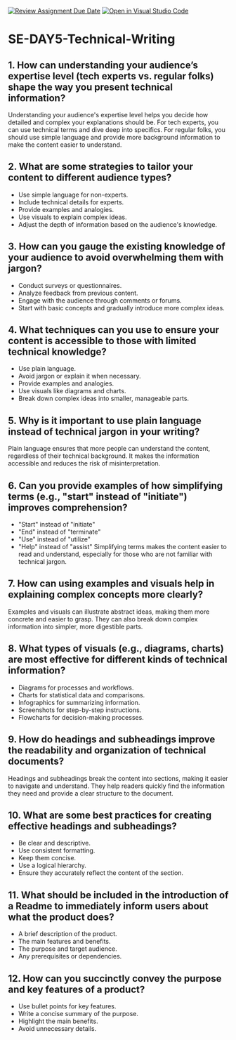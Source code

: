 [![Review Assignment Due Date](https://classroom.github.com/assets/deadline-readme-button-22041afd0340ce965d47ae6ef1cefeee28c7c493a6346c4f15d667ab976d596c.svg)](https://classroom.github.com/a/zsAR-pyY)
[![Open in Visual Studio Code](https://classroom.github.com/assets/open-in-vscode-2e0aaae1b6195c2367325f4f02e2d04e9abb55f0b24a779b69b11b9e10269abc.svg)](https://classroom.github.com/online_ide?assignment_repo_id=18631814&assignment_repo_type=AssignmentRepo)
# SE-DAY5-Technical-Writing

## 1. How can understanding your audience’s expertise level (tech experts vs. regular folks) shape the way you present technical information?
Understanding your audience's expertise level helps you decide how detailed and complex your explanations should be. For tech experts, you can use technical terms and dive deep into specifics. For regular folks, you should use simple language and provide more background information to make the content easier to understand.

## 2. What are some strategies to tailor your content to different audience types?
- Use simple language for non-experts.
- Include technical details for experts.
- Provide examples and analogies.
- Use visuals to explain complex ideas.
- Adjust the depth of information based on the audience's knowledge.

## 3. How can you gauge the existing knowledge of your audience to avoid overwhelming them with jargon?
- Conduct surveys or questionnaires.
- Analyze feedback from previous content.
- Engage with the audience through comments or forums.
- Start with basic concepts and gradually introduce more complex ideas.

## 4. What techniques can you use to ensure your content is accessible to those with limited technical knowledge?
- Use plain language.
- Avoid jargon or explain it when necessary.
- Provide examples and analogies.
- Use visuals like diagrams and charts.
- Break down complex ideas into smaller, manageable parts.

## 5. Why is it important to use plain language instead of technical jargon in your writing?
Plain language ensures that more people can understand the content, regardless of their technical background. It makes the information accessible and reduces the risk of misinterpretation.

## 6. Can you provide examples of how simplifying terms (e.g., "start" instead of "initiate") improves comprehension?
- "Start" instead of "initiate"
- "End" instead of "terminate"
- "Use" instead of "utilize"
- "Help" instead of "assist"
Simplifying terms makes the content easier to read and understand, especially for those who are not familiar with technical jargon.

## 7. How can using examples and visuals help in explaining complex concepts more clearly?
Examples and visuals can illustrate abstract ideas, making them more concrete and easier to grasp. They can also break down complex information into simpler, more digestible parts.

## 8. What types of visuals (e.g., diagrams, charts) are most effective for different kinds of technical information?
- Diagrams for processes and workflows.
- Charts for statistical data and comparisons.
- Infographics for summarizing information.
- Screenshots for step-by-step instructions.
- Flowcharts for decision-making processes.

## 9. How do headings and subheadings improve the readability and organization of technical documents?
Headings and subheadings break the content into sections, making it easier to navigate and understand. They help readers quickly find the information they need and provide a clear structure to the document.

## 10. What are some best practices for creating effective headings and subheadings?
- Be clear and descriptive.
- Use consistent formatting.
- Keep them concise.
- Use a logical hierarchy.
- Ensure they accurately reflect the content of the section.

## 11. What should be included in the introduction of a Readme to immediately inform users about what the product does?
- A brief description of the product.
- The main features and benefits.
- The purpose and target audience.
- Any prerequisites or dependencies.

## 12. How can you succinctly convey the purpose and key features of a product?
- Use bullet points for key features.
- Write a concise summary of the purpose.
- Highlight the main benefits.
- Avoid unnecessary details.
